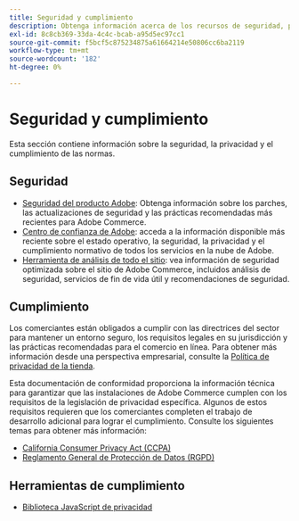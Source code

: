 ```yaml
---
title: Seguridad y cumplimiento
description: Obtenga información acerca de los recursos de seguridad, privacidad y cumplimiento normativo del sector para su proyecto de Adobe Commerce.
exl-id: 8c8cb369-33da-4c4c-bcab-a95d5ec97cc1
source-git-commit: f5bcf5c875234875a61664214e50806cc6ba2119
workflow-type: tm+mt
source-wordcount: '182'
ht-degree: 0%

---
```


# Seguridad y cumplimiento

Esta sección contiene información sobre la seguridad, la privacidad y el cumplimiento de las normas.

## Seguridad

- [Seguridad del producto Adobe](https://helpx.adobe.com/es/security.html): Obtenga información sobre los parches, las actualizaciones de seguridad y las prácticas recomendadas más recientes para Adobe Commerce.
- [Centro de confianza de Adobe](https://www.adobe.com/trust.html): acceda a la información disponible más reciente sobre el estado operativo, la seguridad, la privacidad y el cumplimiento normativo de todos los servicios en la nube de Adobe.
- [Herramienta de análisis de todo el sitio](../tools/site-wide-analysis-tool/dashboard.md): vea información de seguridad optimizada sobre el sitio de Adobe Commerce, incluidos análisis de seguridad, servicios de fin de vida útil y recomendaciones de seguridad.

## Cumplimiento

Los comerciantes están obligados a cumplir con las directrices del sector para mantener un entorno seguro, los requisitos legales en su jurisdicción y las prácticas recomendadas para el comercio en línea. Para obtener más información desde una perspectiva empresarial, consulte la [Política de privacidad de la tienda](https://experienceleague.adobe.com/docs/commerce-admin/start/compliance/privacy/privacy-policy.html?lang=es).

Esta documentación de conformidad proporciona la información técnica para garantizar que las instalaciones de Adobe Commerce cumplen con los requisitos de la legislación de privacidad específica. Algunos de estos requisitos requieren que los comerciantes completen el trabajo de desarrollo adicional para lograr el cumplimiento. Consulte los siguientes temas para obtener más información:

- [California Consumer Privacy Act (CCPA)](privacy/ccpa.md)
- [Reglamento General de Protección de Datos (RGPD)](privacy/gdpr.md)

## Herramientas de cumplimiento

- [Biblioteca JavaScript de privacidad](privacy/javascript-library.md)
